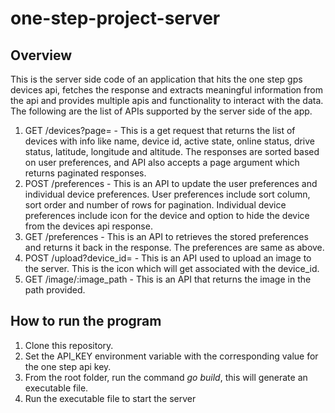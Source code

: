 # one-step-project-server
## Overview
This is the server side code of an application that hits the one step gps devices api, fetches the response and extracts
meaningful information from the api and provides multiple apis and functionality to interact with the data. The 
following are the list of APIs supported by the server side of the app.
1. GET /devices?page= - This is a get request that returns the list of devices with info like name, device id, active state, online status, drive status, latitude, longitude and altitude. The responses are sorted based on user preferences, and API also accepts a page argument which returns paginated responses.
2. POST /preferences - This is an API to update the user preferences and individual device preferences. User preferences include sort column, sort order and number of rows for pagination. Individual device preferences include icon for the device and option to hide the device from the devices api response.
3. GET /preferences - This is an API to retrieves the stored preferences and returns it back in the response. The preferences are same as above.
4. POST /upload?device_id= - This is an API used to upload an image to the server. This is the icon which will get associated with the device_id.
5. GET /image/:image_path - This is an API that returns the image in the path provided.

## How to run the program
1. Clone this repository.
2. Set the API_KEY environment variable with the corresponding value for the one step api key.
3. From the root folder, run the command *go build*, this will generate an executable file.
4. Run the executable file to start the server
